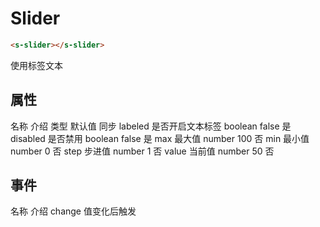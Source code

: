 # Slider
 
<section>
  <s-slider></s-slider>
</section>

```html
<s-slider></s-slider>
```

使用标签文本

<section>
  <s-slider labeled="true"></s-slider>
</section>

## 属性
<s-table>
  <s-thead>
    <s-tr>
      <s-th>名称</s-th>
      <s-th>介绍</s-th>
      <s-th class="min-content">类型</s-th>
      <s-th class="min-content">默认值</s-th>
      <s-th class="min-content">同步</s-th>
    </s-tr>
  </s-thead>
  <s-tbody>
    <s-tr>
      <s-td>labeled</s-td>
      <s-td>是否开启文本标签</s-td>
      <s-td>boolean</s-td>
      <s-td>false</s-td>
      <s-td>是</s-td>
    </s-tr>
    <s-tr>
      <s-td>disabled</s-td>
      <s-td>是否禁用</s-td>
      <s-td>boolean</s-td>
      <s-td>false</s-td>
      <s-td>是</s-td>
    </s-tr>
    <s-tr>
      <s-td>max</s-td>
      <s-td>最大值</s-td>
      <s-td>number</s-td>
      <s-td>100</s-td>
      <s-td>否</s-td>
    </s-tr>
    <s-tr>
      <s-td>min</s-td>
      <s-td>最小值</s-td>
      <s-td>number</s-td>
      <s-td>0</s-td>
      <s-td>否</s-td>
    </s-tr>
    <s-tr>
      <s-td>step</s-td>
      <s-td>步进值</s-td>
      <s-td>number</s-td>
      <s-td>1</s-td>
      <s-td>否</s-td>
    </s-tr>
    <s-tr>
      <s-td>value</s-td>
      <s-td>当前值</s-td>
      <s-td>number</s-td>
      <s-td>50</s-td>
      <s-td>否</s-td>
    </s-tr>
  </s-tbody>
</s-table>

## 事件
<s-table>
  <s-thead>
    <s-tr>
      <s-th>名称</s-th>
      <s-th>介绍</s-th>
    </s-tr>
  </s-thead>
  <s-tbody>
    <s-tr>
      <s-td>change</s-td>
      <s-td>值变化后触发</s-td>
    </s-tr>
  </s-tbody>
</s-table>
